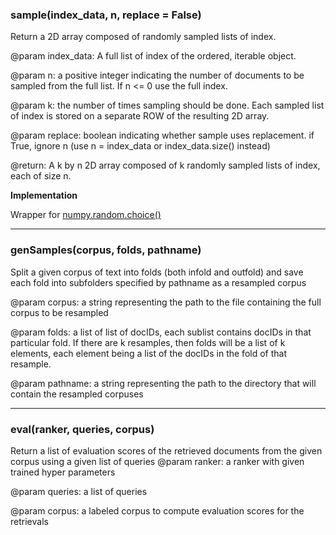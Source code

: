 ### sample(index_data, n, replace = False)

Return a 2D array composed of randomly sampled lists of index.

@param index_data: A full list of index of the ordered, iterable object.

@param n: a positive integer indicating the number of documents to be sampled from the full list. If n <= 0 use the full index.

@param k: the number of times sampling should be done. Each sampled list of index is stored on a separate ROW of
the resulting 2D array.

@param replace: boolean indicating whether sample uses replacement. if True, ignore n (use n = index_data or
index_data.size() instead)

@return: A k by n 2D array composed of k randomly sampled lists of index, each of size n.

**Implementation**

Wrapper for [numpy.random.choice()](https://docs.scipy.org/doc/numpy-1.13.0/reference/generated/numpy.random.choice.html)

-----
### genSamples(corpus, folds, pathname)

Split a given corpus of text into folds (both infold and outfold) and save each fold into subfolders specified by pathname as a resampled corpus

@param corpus: a string representing the path to the file containing the full corpus to be resampled

@param folds: a list of list of docIDs, each sublist contains docIDs in that particular fold. If there are k resamples, then folds will be a list of k elements, each element being a list of the docIDs in the fold of that resample.

@param pathname: a string representing the path to the directory that will contain the resampled corpuses

-----
### eval(ranker, queries, corpus)

Return a list of evaluation scores of the retrieved documents from the given corpus using a given list of queries
@param ranker: a ranker with given trained hyper parameters

@param queries: a list of queries

@param corpus: a labeled corpus to compute evaluation scores for the retrievals
